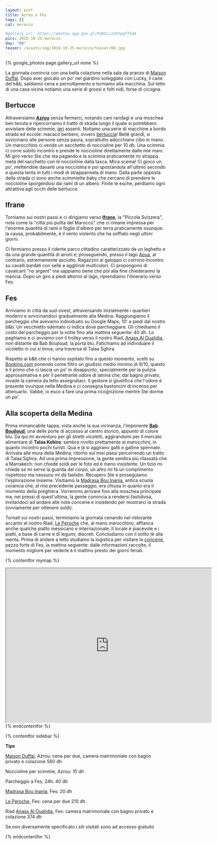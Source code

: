 ```yaml
---
layout: post
title: Azrou e Fez 
tags: []
cat: morocco

#gallery_url: https://photos.app.goo.gl/P2KCLi1dtEpqfT54A
pics: 2018-10-25-morocco
day: "08"
teaser: /assets/img/2018-10-25-morocco/teaser/08.jpg
---
```


{% google_photos page.gallery_url none %}



La giornata comincia con una bella colazione nella sala da pranzo di [Maison Duffal](https://www.booking.com/hotel/ma/maison-dufal.it.html). Dopo aver giocato un po' nel giardino soleggiato con Lucky, il cane del b&b, saldiamo cena e pernottamento e torniamo alla macchina. Sul tetto di una casa vicina notiamo una serie di grossi e folti nidi, forse di cicogna.

## Bertucce

Attraversiamo [**Azrou**](https://www.marocco.org/cosa-vedere-marocco/azrou/) senza fermarci, notando cani randagi e una moschea ben tenuta e ripercorriamo il tratto di strada lungo il quale si potrebbero avvistare delle scimmie, [ieri](https://www.van42.com/2018/11/01/morocco_07-merzouga.html) assenti. Notiamo una serie di macchine a bordo strada ed eccole: macaco berbero, ovvero [bertuccia](https://it.wikipedia.org/wiki/Macaca_sylvanus)! Belle grandi, si avvicinano alle persone senza paura, soprattutto adocchiano cibo in mano. Un marocchino ci vende un sacchetto di noccioline per 10 dh. Una scimmia ci corre subito incontro e prende le noccioline direttamente dalle mie mani. Mi giro verso Ste che sta pagando e la scimmia praticamente mi strappa metá del sacchetto con le noccioline dalla tasca. Mica scema! Ci gioco un po', mettendole davanti una nocciolina e poi spostandola all'ultimo secondo e questa tenta in tutti i modi di strapparmela di mano. Dalla parte opposta della strada ci sono anche scimmiette baby che cercano di prendere le noccioline sporgendosi dai rami di un albero. Finite le esche, perdiamo ogni attrattiva agli occhi delle bertucce.

## Ifrane

Torniamo sui nostri passi e ci dirigiamo verso [**Ifrane**](https://it.wikipedia.org/wiki/Ifrane), la "Piccola Svizzera", nota come la "città più pulita del Marocco" che ci rimane impressa per l'enorme quantità di rami e foglie d'albero per terra praticamente ovunque: la causa, probabilmente, è il vento violento che ha soffiato negli ultimi giorni.

Ci fermiamo presso il ridente parco cittadino caratterizzato da un laghetto e da una grande quantità di aironi e, proseguendo, presso il lago [Aoua](https://www.visitmorocco.com/it/corsa/ifrane), al contrario, estremamente asciutto. Ragazzini al galoppo ci corrono incontro su cavalli bardati con selle e agghindi multicolori. Ci propongono di cavalcarli "no argent" ma sappiamo bene che poi alla fine chiederanno la mancia. Dopo un giro a piedi attorno al lago, riprendiamo l'itinerario verso Fes. 

## Fes

Arriviamo in città da sud-ovest, attraversando inizialmente i quartieri moderni e avvicinandoci gradualmente alla Medina. Raggiungiamo il parcheggio che avevamo individuato su Google Maps, 10' a piedi dal nostro b&b. Un vecchietto sdentato ci indica dove parcheggiare. Gli chiediamo il costo del parcheggio per la notte fino alla mattina seguente: 40 dh. Lo paghiamo e ci avviamo con il trolley verso il nostro Riad, [Anass Al Oualidia](https://www.booking.com/hotel/ma/riad-dar-al-ouali-fes.it.html), non distante da Bab Boujloud, la porta blu. Fatichiamo ad individuare il vicoletto in cui si trova, una traversa di Talaa Sghira. 

Rispetto ai b&b che ci hanno ospitato fino a questo momento, scelti su [Booking.com](https://www.booking.com/index.it.html?aid=397594&label=gog235jc-1DCAEoggI46AdIM1gDaHGIAQGYARS4ARfIAQzYAQPoAQGIAgGoAgO4AuTCobMGwAIB0gIkMjdiMzViNjMtNDVlNC00Nzg1LWI3YWItYzZhMWFjNDQxZjFl2AIE4AIB&sid=ee84567c5bab7acf359c188b22844957&keep_landing=1&sb_price_type=total&) ponendo come filtro un giudizio medio minimo di 8/10, questo è il primo che ci lascia un po' in disappunto, specialmente per la pulizia approssimativa e per il penetrante odore di latrina che, dal bagno privato, invade la camera da letto assegnataci. 
Il gestore si giustifica che l'odore è presente ovunque nella Medina e ci consegna bastoncini di incenso per attenuarlo. Vabbè, io esco a fare una prima ricognizione mentre Ste dorme un po'.

## Alla scoperta della Medina

Prima immancabile tappa, vista anche la sua vicinanza, l'imponente [**Bab Boujloud**](https://it.wikipedia.org/wiki/Bab_Boujloud), una delle porte di accesso al centro storico, appunto di colore blu. Da qui mi avventuro per gli stretti vicoletti, aggirandomi per il mercato alimentare di **Talaa Kebira**: sembra rivolto prettamente ai marocchini, in quanto incontro pochi turisti. Qua e là si aggirano gatti e galline spennate. Arrivata alle mura della Medina, ritorno sui miei passi percorrendo un tratto di Talaa Sghira. Ad una prima impressione, la gente sembra più rilassata che a Marrakech: non chiede soldi per le foto ed è meno insistente. Un tizio mi chiede se mi serve la guarda del corpo, un altro mi fa un complimento rispettoso ma nessuno mi dà fastidio. Recupero Ste e proseguiamo l'esplorazione insieme. Visitiamo la [Madrasa Bou Inania](https://it.wikipedia.org/wiki/Madrasa_Bou_Inania_(F%C3%A8s)), antica scuola coranica che, al mio precedente passaggio, era chiusa in quanto era il momento della preghiera. Vorremmo arrivare fino alla moschea principale ma, nei pressi di quest'ultima, la gente comincia a rendersi fastidiosa, invitandoci ad andare alle note concerie e insistendo per mostrarci la strada (ovviamente per ottenere soldi).

Tornati sui nostri passi, terminiamo la giornata cenando nel ristorante accanto al nostro Riad, [Le Peroche](https://www.google.com/maps/place/Le+Peroke+Cafe+Restaurant/@34.061886,-4.981366,17z/data=!3m1!4b1!4m6!3m5!1s0xd9ff5264daf48e7:0xc741dbc809b06ae0!8m2!3d34.061886!4d-4.981366!16s%2Fg%2F11f7brbk4b?entry=ttu) che, al menù marocchino, affianca anche qualche piatto messicano e internazionale. Il locale è piacevole e i piatti, a base di carne e di legumi, discreti. Concludiamo con il solito tè alla menta. Prima di andare a letto studiamo la logistica per visitare le [concerie](https://www.paesionline.it/marocco/vie-piazze-e-quartieri-fes/concerie), pezzo forte di Fes, la mattina seguente: dalle informazioni raccolte, il momento migliore per vederle è il mattino presto dei giorni feriali.

{% contentfor mymap %}
<iframe src="https://www.google.com/maps/d/embed?mid=1d8WTZGe1o0wQCgoXJrzK4wuxHvLbRGfc&ehbc=2E312F" width="640" height="480"></iframe>
{% endcontentfor %}

{% contentfor sidebar %}

**Tips**

[Maison Duffal](https://www.booking.com/hotel/ma/maison-dufal.it.html), Azrou: cena per due, camera matrimoniale con bagno privato e colazione 560 dh

Noccioline per scimmie, Azrou: 10 dh

Parcheggio a Fes, 24h: 40 dh

[Madrasa Bou Inania](https://it.wikipedia.org/wiki/Madrasa_Bou_Inania_(F%C3%A8s)), Fes: 20 dh 

[Le Peroche](https://www.google.com/maps/place/Le+Peroke+Cafe+Restaurant/@34.061886,-4.981366,17z/data=!3m1!4b1!4m6!3m5!1s0xd9ff5264daf48e7:0xc741dbc809b06ae0!8m2!3d34.061886!4d-4.981366!16s%2Fg%2F11f7brbk4b?entry=ttu), Fes: cena per due 210 dh

Riad [Anass Al Oualidia](https://www.booking.com/hotel/ma/riad-dar-al-ouali-fes.it.html), Fes: camera matrimoniale con bagno privato e colazione 374 dh

Se non diversamente specificato i siti visitati sono ad accesso gratuito

{% endcontentfor %}